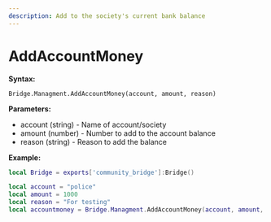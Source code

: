 ```yaml
---
description: Add to the society's current bank balance
---
```


# AddAccountMoney

**Syntax:**

```
Bridge.Managment.AddAccountMoney(account, amount, reason)
```

**Parameters:**

* account (string) - Name of account/society
* amount (number) - Number to add to the account balance
* reason (string) - Reason to add the balance

**Example:**

```lua
local Bridge = exports['community_bridge']:Bridge()

local account = "police"
local amount = 1000
local reason = "For testing"
local accountmoney = Bridge.Managment.AddAccountMoney(account, amount, reason)
```
